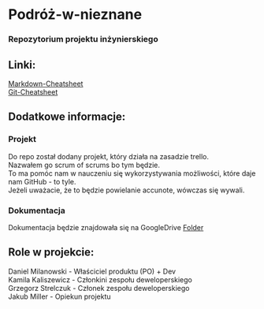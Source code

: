 # Podróż-w-nieznane
### Repozytorium projektu inżynierskiego
## Linki:  
[Markdown-Cheatsheet](https://github.com/adam-p/markdown-here/wiki/Markdown-Cheatsheet)  
[Git-Cheatsheet](https://www.git-tower.com/blog/git-cheat-sheet)  


## Dodatkowe informacje:
  
### Projekt  
Do repo został dodany projekt, który działa na zasadzie trello.  
Nazwałem go scrum of scrums bo tym będzie.  
To ma pomóc nam w nauczeniu się wykorzystywania możliwości, które daje nam GitHub - to tyle.  
Jeżeli uważacie, że to będzie powielanie accunote, wówczas się wywali.  
  
### Dokumentacja  
Dokumentacja będzie znajdowała się na GoogleDrive [Folder](https://drive.google.com/drive/folders/1-TXw71-4jGPqNo9YOU30A2GcEAl4-KPu?ths=true)  

## Role w projekcie:
Daniel Milanowski - Właściciel produktu (PO) + Dev  
Kamila Kaliszewicz - Członkini zespołu deweloperskiego  
Grzegorz Strelczuk - Członek zespołu deweloperskiego  
Jakub Miller - Opiekun projektu

